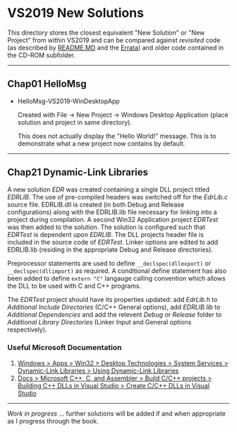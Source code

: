 # VS2019 New Solutions

This directory stores the closest equivalent "New Solution" or "New Project" from within VS2019 and can be compared against  *revisited* code (as described by [README.MD](../README.MD) and the [Errata](../Errata/Programming%20Windows%2C%205th%20Edition%2C%20Errata%20Addendum%20-%20Jason%20Doucette.html)) and older code contained in the CD-ROM subfolder.

---

## Chap01 HelloMsg

- HelloMsg-VS2019-WinDesktopApp

  Created with File -> New Project -> Windows Desktop Application (place solution and project in same directory).
  
  This does not actually display the "Hello World!" message. This is to demonstrate what a new project now contains by default.

---

## Chap21 Dynamic-Link Libraries

A new solution *EDR* was created containing a single DLL project titled *EDRLIB*.  The use of pre-compiled headers was switched off for the *EdrLib.c* source file. EDRLIB.dll is created (in both Debug and Release configurations) along with the EDRLIB.lib file necessary for linking into a project during compilation. A second Win32 Application project *EDRTest* was then added to the solution.  The solution is configured such that *EDRTest* is dependent upon *EDRLIB*. The DLL projects header file is included in the source code of *EDRTest*. Linker options are edited to add EDRLIB.lib (residing in the appropriate Debug and Release directories).

Preprocessor statements are used to define `__declspec(dllexport)` or `__declspec(dllimport)` as required.  A conditional define statement has also been added to define `extern "C"` langauge calling convention which allows the DLL to be used with C and C++ programs.

The *EDRTest* project should have its properties updated: add *EdrLib.h* to *Additional Include Directories* (C/C++ General options), add *EDRLIB.lib* to *Additional Dependencies* and add the relevent *Debug* or *Release* folder to *Additional Library Directories* (Linker Input and General options respectively).

### Useful Microsoft Documentation

1. [Windows > Apps > Win32 > Desktop Technologies > System Services > Dynamic-Link Libraries > Using Dynamic-Link Libraries](https://docs.microsoft.com/en-us/windows/win32/dlls/using-dynamic-link-libraries)
1. [Docs > Microsoft C++, C, and Assembler > Build C/C++ projects > Building C++ DLLs in Visual Studio > Create C/C++ DLLs in Visual Studio](https://docs.microsoft.com/en-us/cpp/build/dlls-in-visual-cpp?view=msvc-160)

---

*Work in progress* ... further solutions will be added if and when appropriate as I progress through the book.